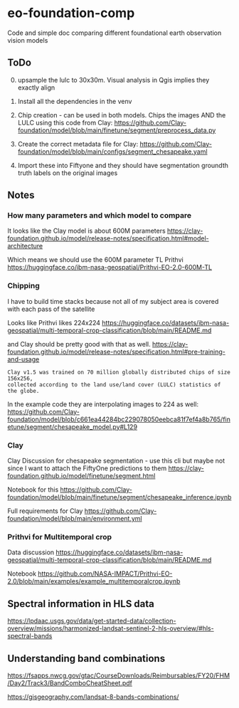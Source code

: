 # eo-foundation-comp
Code and simple doc comparing different foundational earth observation vision models

## ToDo
0. upsample the lulc to 30x30m. Visual analysis in Qgis implies they exactly align
0. Install all the dependencies in the venv
1. Chip creation - can be used in both models. Chips the images AND the LULC using this code from Clay:
https://github.com/Clay-foundation/model/blob/main/finetune/segment/preprocess_data.py

2. Create the correct metadata file for Clay: https://github.com/Clay-foundation/model/blob/main/configs/segment_chesapeake.yaml
3. Import these into Fiftyone and they should have segmentation groundth truth labels on the original images

## Notes
### How many parameters and which model to compare
It looks like the Clay model is about 600M parameters
https://clay-foundation.github.io/model/release-notes/specification.html#model-architecture

Which means we should use the 600M parameter TL Prithvi
https://huggingface.co/ibm-nasa-geospatial/Prithvi-EO-2.0-600M-TL

### Chipping
I have to build time stacks because not all of my subject area is covered with each pass of the satellite

Looks like Prithvi likes 224x224
https://huggingface.co/datasets/ibm-nasa-geospatial/multi-temporal-crop-classification/blob/main/README.md

and Clay should be pretty good with that as well.
https://clay-foundation.github.io/model/release-notes/specification.html#pre-training-and-usage

    Clay v1.5 was trained on 70 million globally distributed chips of size 156x256, 
    collected according to the land use/land cover (LULC) statistics of the globe.

In the example code they are interpolating images to 224 as well:
https://github.com/Clay-foundation/model/blob/c661ea44284bc229078050eebca81f7ef4a8b765/finetune/segment/chesapeake_model.py#L129


### Clay
Clay Discussion for chesapeake segmentation - use this cli but maybe not since I want to attach the FiftyOne predictions to them
https://clay-foundation.github.io/model/finetune/segment.html

Notebook for this
https://github.com/Clay-foundation/model/blob/main/finetune/segment/chesapeake_inference.ipynb

Full requirements for Clay
https://github.com/Clay-foundation/model/blob/main/environment.yml

### Prithvi for Multitemporal crop

Data discussion
https://huggingface.co/datasets/ibm-nasa-geospatial/multi-temporal-crop-classification/blob/main/README.md

Notebook
https://github.com/NASA-IMPACT/Prithvi-EO-2.0/blob/main/examples/example_multitemporalcrop.ipynb

## Spectral information in HLS data
https://lpdaac.usgs.gov/data/get-started-data/collection-overview/missions/harmonized-landsat-sentinel-2-hls-overview/#hls-spectral-bands

## Understanding band combinations

https://fsapps.nwcg.gov/gtac/CourseDownloads/Reimbursables/FY20/FHM/Day2/Track3/BandComboCheatSheet.pdf

https://gisgeography.com/landsat-8-bands-combinations/
